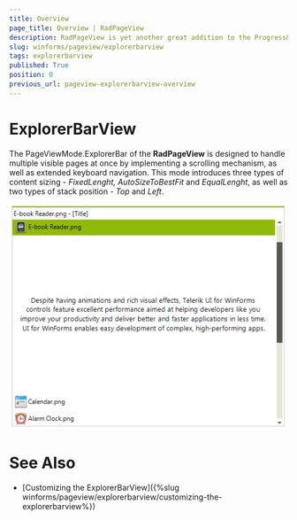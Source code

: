 ```yaml
---
title: Overview
page_title: Overview | RadPageView
description: RadPageView is yet another great addition to the Progress&reg; Telerik&reg; UI for WinForms suite. As the name implies, this control layouts pages of subcontrols in different views.
slug: winforms/pageview/explorerbarview
tags: explorerbarview
published: True
position: 0
previous_url: pageview-explorerbarview-overview
---
```


# ExplorerBarView

The PageViewMode.ExplorerBar of the **RadPageView** is designed to handle multiple visible pages at once by implementing a scrolling mechanism, as well as extended keyboard navigation. This mode introduces three types of content sizing - *FixedLenght, AutoSizeToBestFit* and *EqualLenght*, as well as two types of stack position - *Top* and *Left*.

![pageview-explorerbarview-overview 001](images/pageview-explorerbarview-overview001.png)

# See Also

* [Customizing the ExplorerBarView]({%slug winforms/pageview/explorerbarview/customizing-the-explorerbarview%})	
